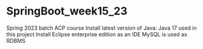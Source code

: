 # SpringBoot_week15_23
Spring 2023 batch ACP course
Install latest version of Java: Java 17 used in this project
Install Eclipse enterprise edition as an IDE
MySQL is used as RDBMS
